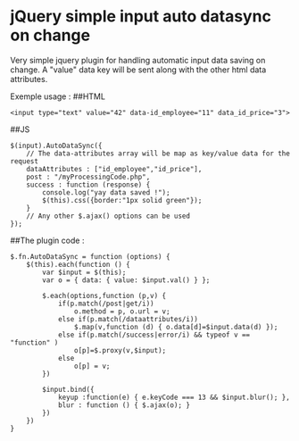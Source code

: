 # jQuery simple input auto datasync on change
Very simple jquery plugin for handling automatic input data saving on change. A "value" data key will be sent along with the other html data attributes.

Exemple usage : 
##HTML
```
<input type="text" value="42" data-id_employee="11" data_id_price="3">
```
##JS
```
$(input).AutoDataSync({
    // The data-attributes array will be map as key/value data for the request
    dataAttributes : ["id_employee","id_price"],
    post : "/myProcessingCode.php",
    success : function (response) {
        console.log("yay data saved !");
        $(this).css({border:"1px solid green"});
    }
    // Any other $.ajax() options can be used
});
```

##The plugin code :
```
$.fn.AutoDataSync = function (options) {
	$(this).each(function () {
		var $input = $(this);
		var o = { data: { value: $input.val() } };
	
		$.each(options,function (p,v) {
			if(p.match(/post|get/i))
				o.method = p, o.url = v;
			else if(p.match(/dataattributes/i))
				$.map(v,function (d) { o.data[d]=$input.data(d) });
			else if(p.match(/success|error/i) && typeof v == "function" )
				o[p]=$.proxy(v,$input);
			else 
				o[p] = v;
		})

		$input.bind({
			keyup :function(e) { e.keyCode === 13 && $input.blur(); },
			blur : function () { $.ajax(o); }
		})
	})
}
```
